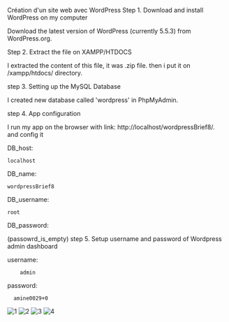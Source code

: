 Création d'un site web avec WordPress
Step 1. Download and install WordPress on my computer

Download the latest version of WordPress (currently 5.5.3) from WordPress.org.

Step 2. Extract the file on XAMPP/HTDOCS

I extracted the content of this file, it was .zip file. then i put it on /xampp/htdocs/ directory.

step 3. Setting up the MySQL Database

I created new database called 'wordpress' in PhpMyAdmin.

step 4. App configuration

I run my app on the browser with link: http://localhost/wordpressBrief8/. and config it

DB_host:

    localhost
DB_name:

    wordpressBrief8
    
DB_username:

    root
 
DB_password:

  (passowrd_is_empty)
step 5. Setup username and password of Wordpress admin dashboard

username:

        admin
password:

      amine0029+0
      
      
![1](https://user-images.githubusercontent.com/86573912/169085743-bedc9fde-396e-4122-940d-9be19555cae3.PNG)
![2](https://user-images.githubusercontent.com/86573912/169085746-3d92431e-9aa3-43ba-93ad-178eadf0c040.PNG)
![3](https://user-images.githubusercontent.com/86573912/169085758-35b3c4a3-e709-4b51-9dd8-c1264545ea9d.PNG)
![4](https://user-images.githubusercontent.com/86573912/169085763-f3096b82-f2a1-430b-8dcb-50d167f1dcb8.PNG)

      
      
